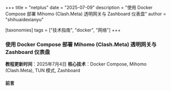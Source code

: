 +++
title = "netplus"
date = "2025-07-09"
description = "使用 Docker Compose 部署 Mihomo (Clash.Meta) 透明网关与 Zashboard 仪表盘"
author = "shihuaidexianyu"

[taxonomies]
tags = ["技术指南", "docker", "网络"]
+++

### **使用 Docker Compose 部署 Mihomo (Clash.Meta) 透明网关与 Zashboard 仪表盘**

**教程更新时间**：2025年7月4日
**核心技术**：Docker Compose, Mihomo (Clash.Meta), TUN 模式, Zashboard

#### **前言**